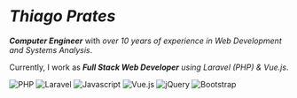 # *Thiago Prates*


_**Computer Engineer**_ with _over 10 years of experience in Web Development and Systems Analysis_.

Currently, I work as _**Full Stack Web Developer** using Laravel (PHP) & Vue.js_.
  
![PHP](https://img.shields.io/badge/PHP-474B4F?style=for-the-badge&logo=php&logoColor=white)
![Laravel](https://img.shields.io/badge/Laravel-474B4F?style=for-the-badge&logo=laravel&logoColor=white)
![Javascript](https://img.shields.io/badge/JavaScript-474B4F?style=for-the-badge&logo=javascript&logoColor=white)
![Vue.js](https://img.shields.io/badge/Vue.js-474B4F?style=for-the-badge&logo=vuedotjs&logoColor=white)
![jQuery](https://img.shields.io/badge/jQuery-474B4F?style=for-the-badge&logo=jquery&logoColor=white)
![Bootstrap](https://img.shields.io/badge/Bootstrap-474B4F?style=for-the-badge&logo=bootstrap&logoColor=white)

